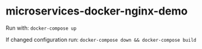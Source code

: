 # microservices-docker-nginx-demo

Run with:
``docker-compose up``

If changed configuration run:
``docker-compose down && docker-compose build``
